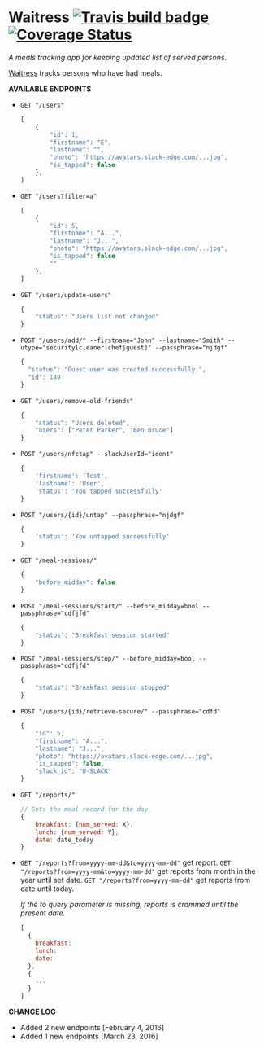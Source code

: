 # Waitress [![Travis build badge](https://travis-ci.org/andela-osule/waitress.svg?branch=master)](https://travis-ci.org/andela-osule/waitress) [![Coverage Status](https://coveralls.io/repos/andela-osule/waitress/badge.svg?branch=master&service=github)](https://coveralls.io/github/andela-osule/waitress?branch=master)

_A meals tracking app for keeping updated list of served persons._

[Waitress](http://waitressandela.herokuapp.com/) tracks persons who have had meals.

__AVAILABLE ENDPOINTS__

- `GET "/users"`
    ```javascript
    [
        {
            "id": 1,
            "firstname": "E",
            "lastname": "",
            "photo": "https://avatars.slack-edge.com/...jpg",
            "is_tapped": false
        },
    ]
    ```

- `GET "/users?filter=a"`
    ```javascript
    [
        {
            "id": 5,
            "firstname": "A...",
            "lastname": "J...",
            "photo": "https://avatars.slack-edge.com/...jpg",
            "is_tapped": false
            ""
        },
    ]
    ```

- `GET "/users/update-users"`
    ```javascript
    {
        "status": "Users list not changed"
    }
    ```
- `POST "/users/add/" --firstname="John" --lastname="Smith" --utype="security[cleaner|chef|guest]" --passphrase="njdgf"`
    ```javascript
    {
      "status": "Guest user was created successfully.",
      "id": 149
    }
    ```

- `GET "/users/remove-old-friends"`
  ```javascript
  {
      "status": "Users deleted",
      "users": ["Peter Parker", "Ben Bruce"]
  }
  ```

- `POST "/users/nfctap" --slackUserId="ident"`
    ```javascript
    {
        'firstname': 'Test',
        'lastname': 'User',
        'status': 'You tapped successfully'
    }
    ```

- `POST "/users/{id}/untap" --passphrase="njdgf"`
    ```javascript
    {
        'status': 'You untapped successfully'
    }
    ```

- `GET "/meal-sessions/"`
    ```javascript
    {
        "before_midday": false
    }
    ```

- `POST "/meal-sessions/start/" --before_midday=bool --passphrase="cdfjfd"`
    ```javascript
    {
        "status": "Breakfast session started"
    }
    ```

- `POST "/meal-sessions/stop/" --before_midday=bool --passphrase="cdfjfd"`
    ```javascript
    {
        "status": "Breakfast session stopped"
    }
    ```

- `POST "/users/{id}/retrieve-secure/" --passphrase="cdfd"`
  ```javascript
  {
      "id": 5,
      "firstname": "A...",
      "lastname": "J...",
      "photo": "https://avatars.slack-edge.com/...jpg",
      "is_tapped": false,
      "slack_id": "U-SLACK"
  }
  ```

- `GET "/reports/"`
  ```javascript
  // Gets the meal record for the day.
  {
      breakfast: {num_served: X},
      lunch: {num_served: Y},
      date: date_today
  }
  ```

- `GET "/reports?from=yyyy-mm-dd&to=yyyy-mm-dd"` get report.
  `GET "/reports?from=yyyy-mm&to=yyyy-mm-dd"` get reports from month in the year until set date.
  `GET "/reports?from=yyyy-mm-dd"` get reports from date until today.

  *If the to query parameter is missing, reports is crammed until the present date.*

  ```javascript
  [
    {
      breakfast:
      lunch:
      date:
    },
    {
      ...
    }
  ]
  ```

__CHANGE LOG__
* Added 2 new endpoints [February 4, 2016]
* Added 1 new endpoints [March 23, 2016]
